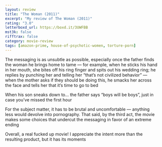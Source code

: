```yaml
---
layout: review
title: "The Woman (2011)"
excerpt: "My review of The Woman (2011)"
rating: "3.0"
letterboxd_url: https://boxd.it/3UWFBB
mst3k: false
rifftrax: false
category: movie-review
tags: [amazon-prime, house-of-psychotic-women, torture-porn]
---
```


The messaging is as unsubtle as possible, especially once the father finds the woman he brings home to tame — for example, when he sticks his hand in her mouth, she bites off his ring finger and spits out his wedding ring; he replies by punching her and telling her “that’s not civilized behavior” — when the mother asks if they should be doing this, he smacks her across the face and tells her that it’s time to go to bed

When his son sneaks down to… the father says “boys will be boys”, just in case you’ve missed the first hour

For the subject matter, it has to be brutal and uncomfortable — anything less would devolve into pornography. That said, by the third act, the movie makes some choices that undercut the messaging in favor of an extreme ending

Overall, a real fucked up movie! I appreciate the intent more than the resulting product, but it has its moments
